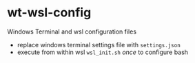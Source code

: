 # wt-wsl-config
Windows Terminal and wsl configuration files

- replace windows terminal settings file with `settings.json`
- execute from within wsl `wsl_init.sh` *once* to configure bash
